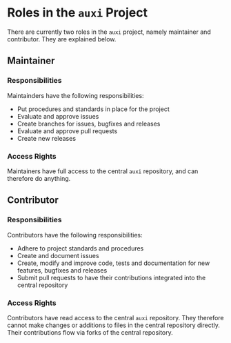 # Roles in the `auxi` Project
There are currently two roles in the `auxi` project, namely maintainer and contributor. They are explained below.


## Maintainer

### Responsibilities
Maintainders have the following responsibilities:
* Put procedures and standards in place for the project
* Evaluate and approve issues
* Create branches for issues, bugfixes and releases
* Evaluate and approve pull requests
* Create new releases

### Access Rights
Maintainers have full access to the central `auxi` repository, and can therefore do anything.


## Contributor

### Responsibilities
Contributors have the following responsibilities:
* Adhere to project standards and procedures
* Create and document issues
* Create, modify and improve code, tests and documentation for new features, bugfixes and releases
* Submit pull requests to have their contributions integrated into the central repository

### Access Rights
Contributors have read access to the central `auxi` repository. They therefore cannot make changes or additions to files in the central repository directly. Their contributions flow via forks of the central repository.
